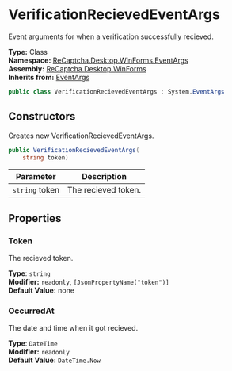 # VerificationRecievedEventArgs
Event arguments for when a verification successfully recieved.

**Type:** Class
<br />
**Namespace:** [ReCaptcha.Desktop.WinForms.EventArgs](/ReCaptcha.Desktop/reference/recaptcha.desktop.winforms/eventargs/)
<br />
**Assembly:** [ReCaptcha.Desktop.WinForms](/ReCaptcha.Desktop/reference/recaptcha.desktop.winforms/)
<br />
**Inherits from:** [EventArgs](https://learn.microsoft.com/dotnet/api/system.eventargs)

```cs
public class VerificationRecievedEventArgs : System.EventArgs
```

## Constructors
Creates new VerificationRecievedEventArgs.
```cs
public VerificationRecievedEventArgs(
    string token)
```
| Parameter                                                                                   | Description                                                 |
|---------------------------------------------------------------------------------------------|-------------------------------------------------------------|
| `string` token | The recieved token. |

## Properties

### Token
The recieved token.

**Type**: `string`
<br />
**Modifier:** `readonly`, `[JsonPropertyName("token")]`
<br />
**Default Value:** none

### OccurredAt
The date and time when it got recieved.

**Type**: `DateTime`
<br />
**Modifier:** `readonly`
<br />
**Default Value:** `DateTime.Now`